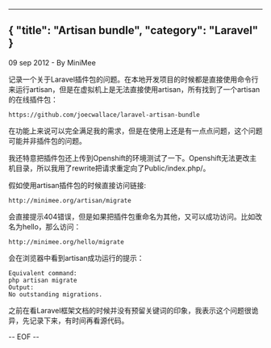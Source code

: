 -----
{
    "title": "Artisan bundle",
    "category": "Laravel"
}
-----

<p class="meta">09 sep 2012 - By MiniMee</p>

记录一个关于Laravel插件包的问题。在本地开发项目的时候都是直接使用命令行来运行artisan，但是在虚拟机上是无法直接使用artisan，所有找到了一个artisan的在线插件包：

    https://github.com/joecwallace/laravel-artisan-bundle

在功能上来说可以完全满足我的需求，但是在使用上还是有一点点问题，这个问题可能并非插件包的问题。

我还特意把插件包还上传到Openshift的环境测试了一下。Openshift无法更改主机目录，所以我用了rewrite把请求重定向了Public/index.php/。

假如使用artisan插件包的时候直接访问链接:

    http://minimee.org/artisan/migrate

会直接提示404错误，但是如果把插件包重命名为其他，又可以成功访问。比如改名为hello，那么访问：

    http://minimee.org/hello/migrate

会在浏览器中看到artisan成功运行的提示：

    Equivalent command:
    php artisan migrate
    Output:
    No outstanding migrations.

之前在看Laravel框架文档的时候并没有预留关键词的印象，我表示这个问题很诡异，先记录下来，有时间再看源代码。

-- EOF --

